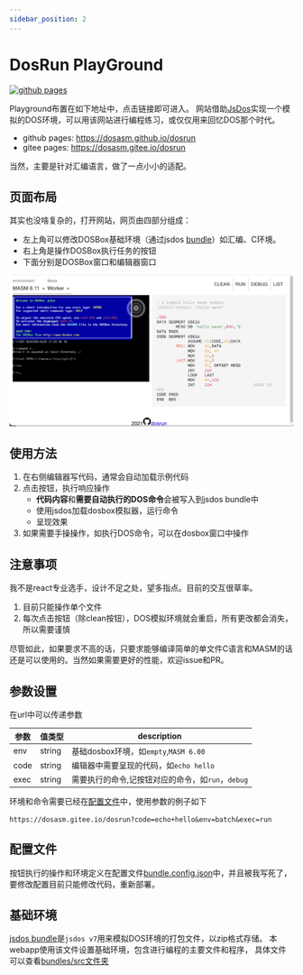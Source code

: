 ```yaml
---
sidebar_position: 2
---
```


# DosRun PlayGround

[![github pages](https://github.com/dosasm/dosrun/actions/workflows/gh-pages.yml/badge.svg)](https://github.com/dosasm/dosrun/actions/workflows/gh-pages.yml)

Playground布置在如下地址中，点击链接即可进入。
网站借助[JsDos](https://js-dos.com)实现一个模拟的DOS环境，可以用该网站进行编程练习，或仅仅用来回忆DOS那个时代。

- github pages: <https://dosasm.github.io/dosrun>
- gitee pages: <https://dosasm.gitee.io/dosrun>

当然，主要是针对汇编语言，做了一点小小的适配。

## 页面布局

其实也没啥复杂的，打开网站，网页由四部分组成：

- 左上角可以修改DOSBox基础环境（通过jsdos [bundle](#基础环境)）如汇编、C环境。
- 右上角是操作DOSBox执行任务的按钮
- 下面分别是DOSBox窗口和编辑器窗口

![快照](截屏2021-09-02.png)

## 使用方法

1. 在右侧编辑器写代码，通常会自动加载示例代码
2. 点击按钮，执行响应操作
   - **代码内容**和**需要自动执行的DOS命令**会被写入到jsdos bundle中
   - 使用jsdos加载dosbox模拟器，运行命令
   - 呈现效果
3. 如果需要手操操作，如执行DOS命令，可以在dosbox窗口中操作

## 注意事项

我不是react专业选手，设计不足之处，望多指点。目前的交互很草率。

1. 目前只能操作单个文件
2. 每次点击按钮（除clean按钮），DOS模拟环境就会重启，所有更改都会消失，所以需要谨慎

尽管如此，如果要求不高的话，只要求能够编译简单的单文件C语言和MASM的话还是可以使用的。当然如果需要更好的性能，欢迎issue和PR。

## 参数设置

在url中可以传递参数

|参数|值类型|description|
|---|---|---|
|env|string|基础dosbox环境，如`empty`,`MASM 6.00`|
|code|string|编辑器中需要呈现的代码，如`echo hello`|
|exec|string|需要执行的命令,记按钮对应的命令，如`run`，`debug`|

环境和命令需要已经在[配置文件](#配置文件)中，使用参数的例子如下

```
https://dosasm.gitee.io/dosrun?code=echo+hello&env=batch&exec=run
```

## 配置文件

按钮执行的操作和环境定义在配置文件[bundle.config.json](https://github.com/dosasm/dosrun/blob/main/react-app/src/bundle.config.json)中，并且被我写死了，要修改配置目前只能修改代码，重新部署。

## 基础环境

[jsdos bundle](https://js-dos.com/v7/build/docs/jsdos-bundle)是`jsdos v7`用来模拟DOS环境的打包文件，以zip格式存储。
本webapp使用该文件设置基础环境，包含进行编程的主要文件和程序，
具体文件可以查看[bundles/src文件夹](https://github.com/dosasm/dosrun/tree/main/bundles/src)

